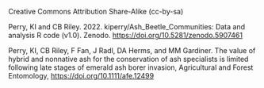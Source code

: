 Creative Commons Attribution Share-Alike (cc-by-sa)

Perry, KI and CB Riley. 2022. kiperry/Ash_Beetle_Communities: Data and analysis R code (v1.0). Zenodo. https://doi.org/10.5281/zenodo.5907461 

Perry, KI, CB Riley, F Fan, J Radl, DA Herms, and MM Gardiner. The value of hybrid and nonnative ash for the conservation of ash specialists is limited following late stages of emerald ash borer invasion, Agricultural and Forest Entomology, https://doi.org/10.1111/afe.12499
